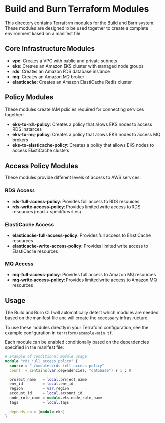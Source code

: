 # Build and Burn Terraform Modules

This directory contains Terraform modules for the Build and Burn system. These modules are designed to be used together to create a complete environment based on a manifest file.

## Core Infrastructure Modules

- **vpc**: Creates a VPC with public and private subnets
- **eks**: Creates an Amazon EKS cluster with managed node groups
- **rds**: Creates an Amazon RDS database instance
- **mq**: Creates an Amazon MQ broker
- **elasticache**: Creates an Amazon ElastiCache Redis cluster

## Policy Modules

These modules create IAM policies required for connecting services together:

- **eks-to-rds-policy**: Creates a policy that allows EKS nodes to access RDS instances
- **eks-to-mq-policy**: Creates a policy that allows EKS nodes to access MQ brokers
- **eks-to-elasticache-policy**: Creates a policy that allows EKS nodes to access ElastiCache clusters

## Access Policy Modules

These modules provide different levels of access to AWS services:

### RDS Access

- **rds-full-access-policy**: Provides full access to RDS resources
- **rds-write-access-policy**: Provides limited write access to RDS resources (read + specific writes)

### ElastiCache Access

- **elasticache-full-access-policy**: Provides full access to ElastiCache resources
- **elasticache-write-access-policy**: Provides limited write access to ElastiCache resources

### MQ Access

- **mq-full-access-policy**: Provides full access to Amazon MQ resources
- **mq-write-access-policy**: Provides limited write access to Amazon MQ resources

## Usage

The Build and Burn CLI will automatically detect which modules are needed based on the manifest file and will create the necessary infrastructure.

To use these modules directly in your Terraform configuration, see the example configuration in `terraform/example-main.tf`.

Each module can be enabled conditionally based on the dependencies specified in the manifest file:

```terraform
# Example of conditional module usage
module "rds_full_access_policy" {
  source = "./modules/rds-full-access-policy"
  count  = contains(var.dependencies, "database") ? 1 : 0
  
  project_name   = local.project_name
  env_id         = local.env_id
  region         = var.region
  account_id     = local.account_id
  node_role_name = module.eks.node_role_name
  tags           = local.tags
  
  depends_on = [module.eks]
}
``` 